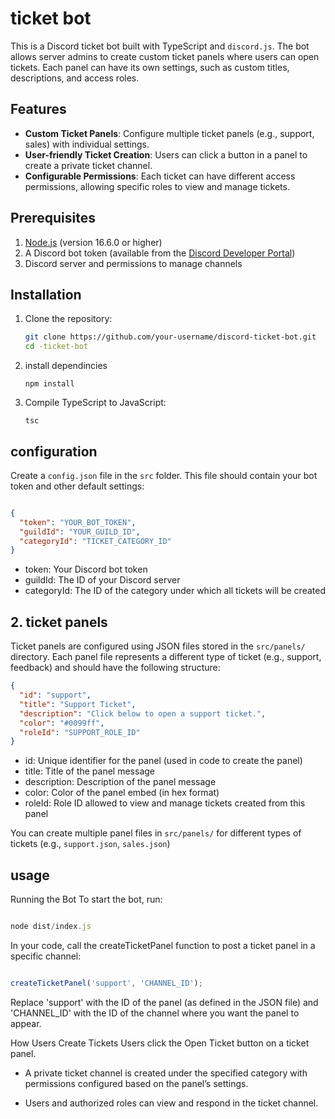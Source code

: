 # ticket bot 


This is a Discord ticket bot built with TypeScript and `discord.js`. The bot allows server admins to create custom ticket panels where users can open tickets. Each panel can have its own settings, such as custom titles, descriptions, and access roles.

## Features

- **Custom Ticket Panels**: Configure multiple ticket panels (e.g., support, sales) with individual settings.
- **User-friendly Ticket Creation**: Users can click a button in a panel to create a private ticket channel.
- **Configurable Permissions**: Each ticket can have different access permissions, allowing specific roles to view and manage tickets.

## Prerequisites

1. [Node.js](https://nodejs.org/) (version 16.6.0 or higher)
2. A Discord bot token (available from the [Discord Developer Portal](https://discord.com/developers/applications))
3. Discord server and permissions to manage channels

## Installation

1. Clone the repository:

   ```bash
   git clone https://github.com/your-username/discord-ticket-bot.git
   cd -ticket-bot

2. install dependincies 

   ```npm install```

2. Compile TypeScript to JavaScript:

     ```tsc```

## configuration 

Create a `config.json` file in the `src` folder. This file should contain your bot token and other default settings:

``` json 

{
  "token": "YOUR_BOT_TOKEN",
  "guildId": "YOUR_GUILD_ID",
  "categoryId": "TICKET_CATEGORY_ID"
}

```

* token: Your Discord bot token
* guildId: The ID of your Discord server
* categoryId: The ID of the category under which all tickets will be created

## 2. ticket panels 

Ticket panels are configured using JSON files stored in the `src/panels/` directory. Each panel file represents a different type of ticket (e.g., support, feedback) and should have the following structure:

``` json 
{
  "id": "support",
  "title": "Support Ticket",
  "description": "Click below to open a support ticket.",
  "color": "#0099ff",
  "roleId": "SUPPORT_ROLE_ID"
}

```

* id: Unique identifier for the panel (used in code to create the panel)
* title: Title of the panel message
* description: Description of the panel message
* color: Color of the panel embed (in hex format)
* roleId: Role ID allowed to view and manage tickets created from this panel

You can create multiple panel files in `src/panels/` for different types of tickets (e.g., `support.json`, `sales.json`) 

## usage 

Running the Bot
To start the bot, run:

``` typescript

node dist/index.js 

``` 


In your code, call the createTicketPanel function to post a ticket panel in a specific channel: 

``` typescript

createTicketPanel('support', 'CHANNEL_ID');

``` 

Replace 'support' with the ID of the panel (as defined in the JSON file) and 'CHANNEL_ID' with the ID of the channel where you want the panel to appear.

How Users Create Tickets
Users click the Open Ticket button on a ticket panel.

* A private ticket channel is created under the specified category with permissions configured based on the panel’s settings.

* Users and authorized roles can view and respond in the ticket channel.

